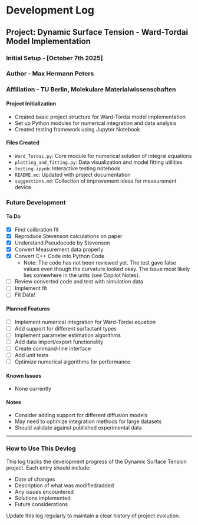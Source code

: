 # Development Log

## Project: Dynamic Surface Tension - Ward-Tordai Model Implementation

### Initial Setup - [October 7th 2025]
### Author - Max Hermann Peters
### Affiliation - TU Berlin, Molekulare Materialwissenschaften

#### Project Initialization
- Created basic project structure for Ward-Tordai model implementation
- Set up Python modules for numerical integration and data analysis
- Created testing framework using Jupyter Notebook

#### Files Created
- `Ward_Tordai.py`: Core module for numerical solution of integral equations
- `plotting_and_fitting.py`: Data visualization and model fitting utilities
- `testing.ipynb`: Interactive testing notebook
- `README.md`: Updated with project documentation
- `suggestions.md`: Collection of improvement ideas for measurement device

### Future Development

#### To Do

- [x] Find calibration fit
- [x] Reproduce Stevenson calculations on paper
- [x] Understand Pseudocode by Stevenson
- [x] Convert Measurement data properly
- [x] Convert C++ Code into Python Code
    - Note: The code has not been reviewed yet. The test gave false values even though the curvature looked okay. The Issue most likely lies somewhere in the units (see Copilot Notes).
- [ ] Review converted code and test with simulation data
- [ ] Implement fit
- [ ] Fit Data!

#### Planned Features
- [ ] Implement numerical integration for Ward-Tordai equation
- [ ] Add support for different surfactant types
- [ ] Implement parameter estimation algorithms
- [ ] Add data import/export functionality
- [ ] Create command-line interface
- [ ] Add unit tests
- [ ] Optimize numerical algorithms for performance

#### Known Issues
- None currently

#### Notes
- Consider adding support for different diffusion models
- May need to optimize integration methods for large datasets
- Should validate against published experimental data

---

### How to Use This Devlog

This log tracks the development progress of the Dynamic Surface Tension project. Each entry should include:
- Date of changes
- Description of what was modified/added
- Any issues encountered
- Solutions implemented
- Future considerations

Update this log regularly to maintain a clear history of project evolution.
